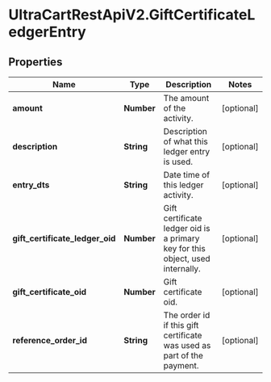 # UltraCartRestApiV2.GiftCertificateLedgerEntry

## Properties
Name | Type | Description | Notes
------------ | ------------- | ------------- | -------------
**amount** | **Number** | The amount of the activity. | [optional] 
**description** | **String** | Description of what this ledger entry is used. | [optional] 
**entry_dts** | **String** | Date time of this ledger activity. | [optional] 
**gift_certificate_ledger_oid** | **Number** | Gift certificate ledger oid is a primary key for this object, used internally. | [optional] 
**gift_certificate_oid** | **Number** | Gift certificate oid. | [optional] 
**reference_order_id** | **String** | The order id if this gift certificate was used as part of the payment. | [optional] 


